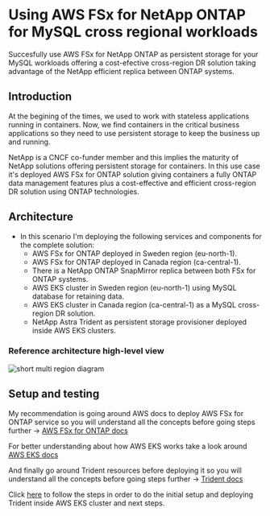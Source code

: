 # Using AWS FSx for NetApp ONTAP for MySQL cross regional workloads
Succesfully use AWS FSx for NetApp ONTAP as persistent storage for your MySQL workloads offering a cost-efective cross-region DR solution taking advantage of the NetApp efficient replica between ONTAP systems.

## Introduction

At the begining of the times, we used to work with stateless applications running in containers. Now, we find containers in the critical business applications so they need to use persistent storage to keep the business up and running.

NetApp is a CNCF co-funder member and this implies the maturity of NetApp solutions offering persistent storage for containers. In this use case it's deployed AWS FSx for ONTAP solution giving containers a fully ONTAP data management features plus a cost-effective and efficient cross-region DR solution using ONTAP technologies.

## Architecture

- In this scenario I'm deploying the following services and components for the complete solution:
    - AWS FSx for ONTAP deployed in Sweden region (eu-north-1).
    - AWS FSx for ONTAP deployed in Canada region (ca-central-1).
    - There is a NetApp ONTAP SnapMirror replica between both FSx for ONTAP systems.
    - AWS EKS cluster in Sweden region (eu-north-1) using MySQL database for retaining data.
    - AWS EKS cluster in Canada region (ca-central-1) as a MySQL cross-region DR solution.
    - NetApp Astra Trident as persistent storage provisioner deployed inside AWS EKS clusters.

### Reference architecture high-level view

![short multi region diagram](https://user-images.githubusercontent.com/59535705/207064981-1c3121f6-5085-4ee5-a89a-100aeff46c7c.jpg)


## Setup and testing

My recommendation is going around AWS docs to deploy AWS FSx for ONTAP service so you will understand all the concepts before going steps further -> [AWS FSx for ONTAP docs](https://docs.aws.amazon.com/fsx/latest/ONTAPGuide/getting-started.html)

For better understanding about how AWS EKS works take a look around [AWS EKS docs](https://docs.aws.amazon.com/es_es/eks/latest/userguide/getting-started.html)

And finally go around Trident resources before deploying it so you will understand all the concepts before going steps further -> [Trident docs](https://github.com/NetApp/trident)

Click [here](0-Initial_setup/README-inital.md) to follow the steps in order to do the initial setup and deploying Trident inside AWS EKS cluster and next steps.
